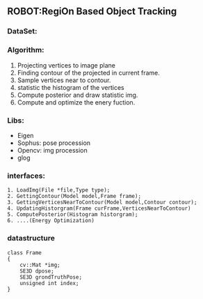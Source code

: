 ## ROBOT:RegiOn Based Object Tracking

### DataSet:

### Algorithm:

1. Projecting vertices to image plane
2. Finding contour of the projected in current frame.
3. Sample vertices near to contour.
4. statistic the histogram of the vertices
5. Compute posterior and draw statistic img.
6. Compute and optimize the enery fuction.

### Libs:
- Eigen
- Sophus: pose procession
- Opencv: img procession
- glog
 
### interfaces:
```
1. LoadImg(File *file,Type type); 
2. GettingContour(Model model,Frame frame); 
3. GettingVerticesNearToContour(Model model,Contour contour); 
4. UpdatingHistorgram(Frame curFrame,VerticesNearToContour) 
5. ComputePosterior(Histogram historgram);
6. ....(Energy Optimization)
```

### datastructure
```
class Frame
{ 
    cv::Mat *img; 
    SE3D dpose; 
    SE3D grondTruthPose; 
    unsigned int index;
}
```
